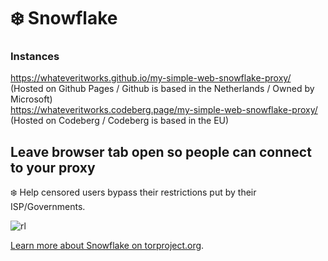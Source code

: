 # ❄️ Snowflake

### Instances
https://whateveritworks.github.io/my-simple-web-snowflake-proxy/ (Hosted on Github Pages / Github is based in the Netherlands / Owned by Microsoft)<br>
https://whateveritworks.codeberg.page/my-simple-web-snowflake-proxy/ (Hosted on Codeberg / Codeberg is based in the EU)

## Leave browser tab open so people can connect to your proxy
❄️ Help censored users bypass their restrictions put by their ISP/Governments.

![rl](https://bffr.wtf/r/bRCJWd.jpg?compress=true)

[Learn more about Snowflake on torproject.org](https://snowflake.torproject.org/).
